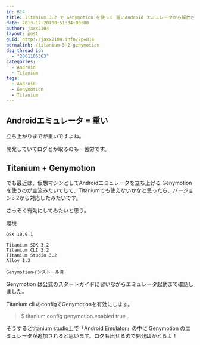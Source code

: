 ```yaml
---
id: 814
title: Titanium 3.2 で Genymotion を使って 遅いAndroid エミュレータから解放される
date: 2013-12-20T00:51:34+00:00
author: jaxx2104
layout: post
guid: http://jaxx2104.info/?p=814
permalink: /titanium-3-2-genymotion
dsq_thread_id:
  - "2061105363"
categories:
  - Android
  - Titanium
tags:
  - Android
  - Genymotion
  - Titanium
---
```

## Androidエミュレータ = 重い

立ち上がりまでが重いですよね。

開発していてログとか取るのも一苦労です。

## Titanium + Genymotion

でも最近は、仮想マシンとしてAndroidエミュレータを立ち上げる Genymotion を使うのが主流みたいでして、Titaniumでも使えないかなと思ったら、バージョン3.2から対応したみたいです。

さっそく有効にしてみたいと思う。

<!--more-->

環境

```
OSX 10.9.1

Titanium SDK 3.2
Titanium CLI 3.2
Titanium Studio 3.2
Alloy 1.3

Genymotionインストール済
```

Genymotion は公式のスタートガイドに習いながらエミュレータ起動まで確認しました。

Titanium cli のconfigでGenymotionを有効にします。

> $ titanium config genymotion.enabled true

そうするとtitanium studio上で「Android Emulator」の中に Genymotion のエミュレータが追加されると思います。ログも出せるので開発はかどるよ！
